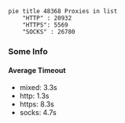 
```mermaid
pie title 48368 Proxies in list
    "HTTP" : 20932
    "HTTPS": 5569
    "SOCKS" : 26780
```

### Some Info
#### Average Timeout

- mixed: 3.3s
- http: 1.3s
- https: 8.3s
- socks: 4.7s